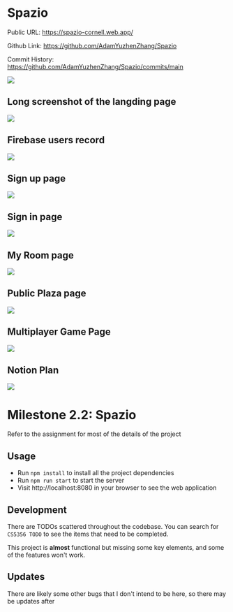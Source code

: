 # Spazio
Public URL: https://spazio-cornell.web.app/

Github Link: https://github.com/AdamYuzhenZhang/Spazio

Commit History: https://github.com/AdamYuzhenZhang/Spazio/commits/main

<img src="https://github.com/AdamYuzhenZhang/Spazio/blob/main/commit%20history.png">


## Long screenshot of the langding page
<img src="https://github.com/AdamYuzhenZhang/Spazio/blob/main/landing%20page%20screenshot.png">

## Firebase users record
<img src="https://github.com/Jeannelialbedo/2022-cs5356-milestone-1/blob/main/Firebase%20users.png">

## Sign up page
<img src="https://github.com/AdamYuzhenZhang/Spazio/blob/main/sign-in%20page%20screenshot.png">

## Sign in page
<img src="https://github.com/AdamYuzhenZhang/Spazio/blob/main/sign-up page screenshot.png">


## My Room page
<img src="https://github.com/AdamYuzhenZhang/Spazio/blob/main/My-room.png">


## Public Plaza page
<img src="https://github.com/AdamYuzhenZhang/Spazio/blob/main/Public-plazea.png">

## Multiplayer Game Page
<img src="https://github.com/AdamYuzhenZhang/Spazio/blob/main/multiplayer-game.png">


## Notion Plan
<img src="https://github.com/AdamYuzhenZhang/Spazio/blob/main/Notion%20Plan.png">


# Milestone 2.2: Spazio

Refer to the assignment for most of the details of the project

## Usage

* Run  `npm install` to install all the project dependencies
* Run `npm run start` to start the server
* Visit http://localhost:8080 in your browser to see the web application

## Development

There are TODOs scattered throughout the codebase. You can search for `CS5356 TODO` to see the items that need to be completed.

This project is __almost__ functional but missing some key elements, and some of the features won't work.

## Updates

There are likely some other bugs that I don't intend to be here, so there may be updates after
